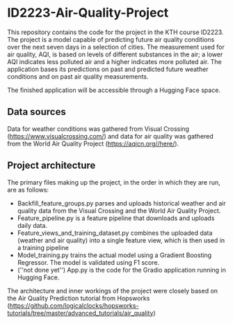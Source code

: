 # ID2223-Air-Quality-Project
This repository contains the code for the project in the KTH course ID2223. The project is a model capable of predicting future air quality conditions over the next seven days in a selection of cities. The measurement used for air quality, AQI, is based on levels of different substances in the air; a lower AQI indicates less polluted air and a higher indicates more polluted air. The application bases its predictions on past and predicted future weather conditions and on past air quality measurements.

The finished application will be accessible through a Hugging Face space.

## Data sources
Data for weather conditions was gathered from Visual Crossing (https://www.visualcrossing.com/) and data for air quality was gathered from the World Air Quality Project (https://aqicn.org//here/).

## Project architecture
The primary files making up the project, in the order in which they are run, are as follows:
* Backfill_feature_groups.py parses and uploads historical weather and air quality data from the Visual Crossing and the World Air Quality Project.
* Feature_pipeline.py is a feature pipeline that downloads and uploads daily data.
* Feature_views_and_training_dataset.py combines the uploaded data (weather and air quality) into a single feature view, which is then used in a training pipeline
* Model_training.py trains the actual model using a Gradient Boosting Regressor. The model is validated using F1 score.
* (''not done yet'') App.py is the code for the Gradio application running in Hugging Face.

The architecture and inner workings of the project were closely based on the Air Quality Prediction tutorial from Hopsworks (https://github.com/logicalclocks/hopsworks-tutorials/tree/master/advanced_tutorials/air_quality)
